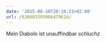 ```yaml
---
date: '2015-08-10T20:10:23+02:00'
url: /630803393066479616/
---
```

Mein Diabolo ist unauffindbar *schluchz*
